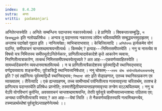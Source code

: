 ```yaml
---
index:  8.4.20
sutra:  अन्तः
vritti:  padamanjari
---
```


अनितेरन्तस्येति । अनितेः सम्बन्धिनः पदान्तस्य नकारस्येत्यर्थः । हे प्राणिति । क्विबन्तात्सम्बुद्धिः, `न ङिसम्बुद्ध्योः` इति नलोपप्रतिषेधः । अन्यत्र तु पदान्तस्य नकारस्य लोपेन भवितव्यमिति सम्बुद्ध्यन्तमुदाहृतम् । अन्तश्च पदापेक्षो गृह्यत इति । नानित्यपेक्षः; व्यभिचाराभावात् ।
केचित्त्वित्यादि । `अनितेरन्तः` इत्येकमेव योगं पठन्ति, समीपवचनं चान्तशब्दमाश्रयन्तीत्यर्थः । किमर्थम् ? इत्याह---निमित्तसमीपस्येति । ननु च नास्त्येव स विषयो यत्र निमित्तस्य समीपभूतोऽनितेर्नकारः, प्राणितीत्यादावेकादेशे कृते आकारेण व्यवायः, निरणितीत्यत्राकारेण, तत्कथं निमित्तसमीपस्थस्येत्युच्यते ? अत आह---एकवर्णव्यवहितस्येति । सामर्थ्यादेकवर्णन व्यवधानमाश्रतमित्यर्थः । न च प्राणितीत्यत्रैकादेशस्य पूर्वस्माद्विधौ स्थानिवद्भावाद् वर्णद्वयव्यवायः शङ्कनीयः; पूर्वत्रासिद्धे स्थानिवत्त्वनिषेधात् । ननु चोक्तम्---`तस्य दोषः संयोगादिलोपलत्वणत्वेषु` इति ? एवं तर्ह्यनित्यः पूर्वस्माद्विधौ स्थानिवद्भावः; `निष्ठायां सेटि` इति सेड्ग्रहणात्, एतच्च स्थानिवत्प्रकरण एव व्याख्यातम् । तैरित्यादि । एकं ह्यन्तग्रहणम्, तच्च सामीप्यार्थं पर्यनितीत्यत्र णत्वव्यावृत्त्या चरितार्थम्, ततश्च हे प्राणित्यत्र पदान्तस्येति प्रतिषेधः प्राप्नोति; तस्मात्तैद्वितीयमप्यन्तग्रहणमावृत्त्या तन्त्रेण वाऽऽश्रयितव्यम् ।
ननु च येऽपि योगविभागं कुर्वन्ति, अवयववचनं चान्तशब्दमाश्रयन्ति, तेरपि पूर्वसूत्रे सामीप्यवाच्यन्तशब्दः पठितव्य एव; अन्यथा पर्यनितीत्यत्रापि स्यात् ? अत आह---येषां त्विति । ते नैकवर्णव्यहितस्यापि णत्वमिच्छन्त्येव, तस्मान्नार्थस्तेषां पूर्वसूत्रेऽन्तग्रहणेनेत्यर्थः ।।
